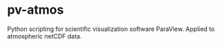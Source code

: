pv-atmos
========

Python scripting for scientific visualization software ParaView. Applied to atmospheric netCDF data.
